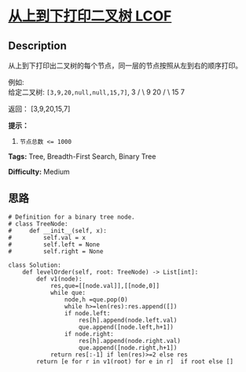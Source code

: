 # [从上到下打印二叉树 LCOF][title]

## Description

从上到下打印出二叉树的每个节点，同一层的节点按照从左到右的顺序打印。



例如:  
给定二叉树: `[3,9,20,null,null,15,7]`,
                3       / \      9  20        /  \       15   7    

返回：
            [3,9,20,15,7]    



**提示：**

  1. `节点总数 <= 1000`


**Tags:** Tree, Breadth-First Search, Binary Tree

**Difficulty:** Medium

## 思路

``` python3
# Definition for a binary tree node.
# class TreeNode:
#     def __init__(self, x):
#         self.val = x
#         self.left = None
#         self.right = None

class Solution:
    def levelOrder(self, root: TreeNode) -> List[int]:
        def v1(node):
            res,que=[[node.val]],[[node,0]]
            while que:
                node,h =que.pop(0)
                while h>=len(res):res.append([])
                if node.left: 
                    res[h].append(node.left.val)
                    que.append([node.left,h+1])
                if node.right:
                    res[h].append(node.right.val)
                    que.append([node.right,h+1])  
            return res[:-1] if len(res)>=2 else res    
        return [e for r in v1(root) for e in r]  if root else []       
```

[title]: https://leetcode-cn.com/problems/cong-shang-dao-xia-da-yin-er-cha-shu-lcof
